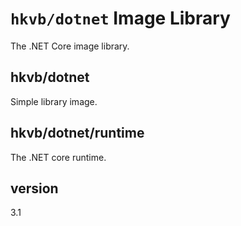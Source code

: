 # `hkvb/dotnet` Image Library

The .NET Core image library.

## hkvb/dotnet

Simple library image.

## hkvb/dotnet/runtime

The .NET core runtime.

## version

3.1
